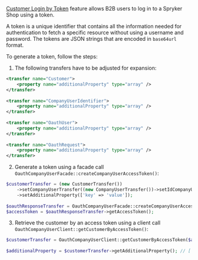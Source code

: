 [Customer Login by Token](https://documentation.spryker.com/v3/docs/customer-login-by-token-201907) feature allows B2B users to log in to a Spryker Shop using a token.

A token is a unique identifier that contains all the information needed for authentication to fetch a specific resource without using a username and password. The tokens are JSON strings that are encoded in `base64url` format.

To generate a token, follow the steps:
1. The following transfers have to be adjusted for expansion:

```xml
<transfer name="Customer">
	<property name="additionalProperty" type="array" />
</transfer>
 
<transfer name="CompanyUserIdentifier">
	<property name="additionalProperty" type="array" />
</transfer>
 
<transfer name="OauthUser">
	<property name="additionalProperty" type="array" />
</transfer>
 
<transfer name="OauthRequest">
	<property name="additionalProperty" type="array" />
</transfer>
```
2. Generate a token using a facade call `OauthCompanyUserFacade::createCompanyUserAccessToken()`:

```php
$customerTransfer = (new CustomerTransfer())
	->setCompanyUserTransfer((new CompanyUserTransfer())->setIdCompanyUser(11))
	->setAdditionalProperty(['key' => 'value']);
 
$oauthResponseTransfer = OauthCompanyUserFacade::createCompanyUserAccessToken($customerTransfer);
$accessToken = $oauthResponseTransfer->getAccessToken();
```
3. Retrieve the customer by an access token using a client call `OauthCompanyUserClient::getCustomerByAccessToken()`:

```php
$customerTransfer = OauthCompanyUserClient::getCustomerByAccessToken($accessToken)->getCustomerTransfer();
 
$additionalProperty = $customerTransfer->getAdditionalProperty(); // ['key' => 'value']
```

<!-- Last review date: Aug 06, 2019 -by Dmitriy Aseev, Oksana Karasyova-->